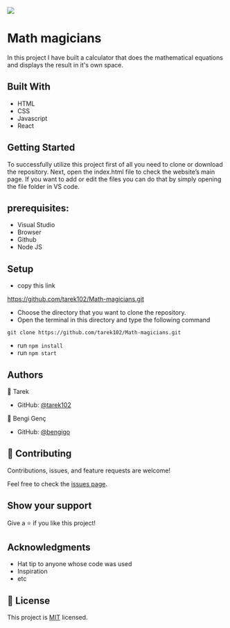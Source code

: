 ![](https://img.shields.io/badge/Microverse-blueviolet)

# Math magicians

In this project I have built a calculator that does the mathematical equations and displays the result in it's own space.

## Built With

- HTML
- CSS
- Javascript
- React


## Getting Started

To successfully utilize this project first of all you need to clone or download the repository. Next, open the index.html file to check the website’s main page. If you want to add or edit the files you can do that by simply opening the file folder in VS code.


## prerequisites:
- Visual Studio
- Browser
- Github
- Node JS


## Setup

- copy this link

https://github.com/tarek102/Math-magicians.git

- Choose the directory that you want to clone the repository.
- Open the terminal in this directory and type the following command

``` git clone https://github.com/tarek102/Math-magicians.git ```

- run  ``` npm install ```
- run ``` npm start ```


## Authors

👤 Tarek
- GitHub: [@tarek102](https://github.com/tarek102)

👤 Bengi Genç
- GitHub: [@bengigo](https://github.com/bengigo)


## 🤝 Contributing

Contributions, issues, and feature requests are welcome!

Feel free to check the [issues page](https://github.com/tarek102/Math-magicians/issues).

## Show your support

Give a ⭐️ if you like this project!

## Acknowledgments

- Hat tip to anyone whose code was used
- Inspiration
- etc

## 📝 License

This project is [MIT](./LICENSE) licensed.
